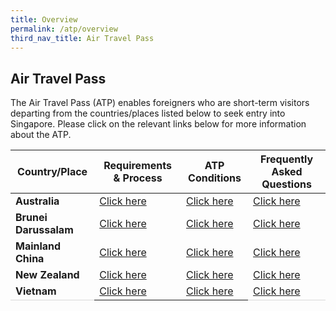 ```yaml
---
title: Overview
permalink: /atp/overview
third_nav_title: Air Travel Pass
---
```


## Air Travel Pass

The Air Travel Pass (ATP) enables foreigners who are short-term visitors departing from the countries/places listed below to seek entry into Singapore. Please click on the relevant links below for more information about the ATP. 


<table>
<thead>
  <tr>
    <th>Country/Place</th>
    <th>Requirements & Process</th>
    <th>ATP Conditions</th>
    <th>Frequently Asked Questions</th>
  </tr>
</thead>
<tbody>
  <tr>
    <td><b>Australia</b></td>
    <td><a href="/australia/atp/requirements-and-process">Click here</a></td>
     <td><a href="/australia/atp/conditions">Click here</a></td>
      <td><a href="/australia/atp/faq">Click here</a></td>
  </tr>
    <tr>
    <td><b>Brunei Darussalam</b></td>
      <td><a href="/brunei/atp/requirements-and-process">Click here</a></td>
      <td><a href="/brunei/atp/conditions">Click here</a></td>
      <td><a href="/brunei/atp/faq">Click here</a></td>
  </tr>
    <tr>
    <td><b>Mainland China</b></td>
    <td><a href="/china/atp/requirements-and-process">Click here</a></td>
      <td><a href="/china/atp/conditions">Click here</a></td>
      <td><a href="/china/atp/faq">Click here</a></td>
  </tr>
   <tr>
    <td><b>New Zealand</b></td>
    <td><a href="/newzealand/atp/requirements-and-process">Click here</a></td>
     <td><a href="/newzealand/atp/conditions">Click here</a></td>
     <td><a href="/newzealand/atp/faq">Click here</a></td>
  </tr>
     <tr>
    <td style="border-bottom:1px solid #D8D8D8;"><b>Vietnam</b></td>
       <td><a href="/vietnam/atp/requirements-and-process">Click here</a></td>
       <td><a href="/vietnam/atp/conditions">Click here</a></td>
    <td style="border-bottom:1px solid #D8D8D8;"><a href="/vietnam/atp/faq">Click here</a></td>
  </tr>
  </tbody>
  </table>
